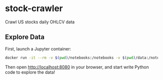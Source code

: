 # stock-crawler

Crawl US stocks  daily OHLCV data

## Explore Data

First, launch a Jupyter container:

```bash
docker run -it --rm -v $(pwd)/notebooks:/notebooks -v $(pwd)/data:/notebooks/data -p 8080:8080 soulmachine/jupyterlab
```

Then open <http://localhost:8080> in your browser, and start write Python code to explore the data!
